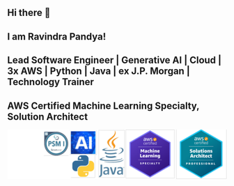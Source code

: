 ## Hi there 👋

## I am Ravindra Pandya!
## Lead Software Engineer | Generative AI | Cloud | 3x AWS | Python | Java | ex J.P. Morgan | Technology Trainer
## AWS Certified Machine Learning Specialty, Solution Architect

<img align="right" alt="Certified Engineer" width="620" src="v7.png" /> <!-- https://drive.google.com/file/d/1WWCejyr7q9vGDI6wO8_74-01WeARrw2m/view -->


<!--
**ravindraptech/ravindraptech** is a ✨ _special_ ✨ repository because its `README.md` (this file) appears on your GitHub profile.

Here are some ideas to get you started:

- 🔭 I’m currently working on ...
- 🌱 I’m currently learning ...
- 👯 I’m looking to collaborate on ...
- 🤔 I’m looking for help with ...
- 💬 Ask me about ...
- 📫 How to reach me: ...
- 😄 Pronouns: ...
- ⚡ Fun fact: ...
-->
